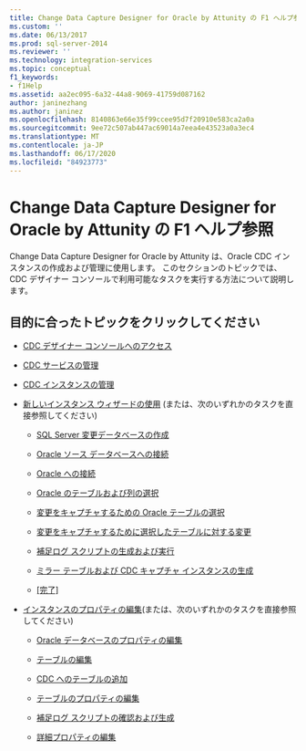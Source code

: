 ```yaml
---
title: Change Data Capture Designer for Oracle by Attunity の F1 ヘルプ参照 | Microsoft Docs
ms.custom: ''
ms.date: 06/13/2017
ms.prod: sql-server-2014
ms.reviewer: ''
ms.technology: integration-services
ms.topic: conceptual
f1_keywords:
- f1Help
ms.assetid: aa2ec095-6a32-44a8-9069-41759d087162
author: janinezhang
ms.author: janinez
ms.openlocfilehash: 8140863e66e35f99ccee95d7f20910e583ca2a0a
ms.sourcegitcommit: 9ee72c507ab447ac69014a7eea4e43523a0a3ec4
ms.translationtype: MT
ms.contentlocale: ja-JP
ms.lasthandoff: 06/17/2020
ms.locfileid: "84923773"
---
```

# <a name="change-data-capture-designer-for-oracle-by-attunity-f1-help-reference"></a>Change Data Capture Designer for Oracle by Attunity の F1 ヘルプ参照
  Change Data Capture Designer for Oracle by Attunity は、Oracle CDC インスタンスの作成および管理に使用します。 このセクションのトピックでは、CDC デザイナー コンソールで利用可能なタスクを実行する方法について説明します。  
  
## <a name="what-do-you-want-to-do"></a>目的に合ったトピックをクリックしてください  
  
-   [CDC デザイナー コンソールへのアクセス](access-the-cdc-designer-console.md)  
  
-   [CDC サービスの管理](manage-a-cdc-service.md)  
  
-   [CDC インスタンスの管理](manage-a-cdc-instance.md)  
  
-   [新しいインスタンス ウィザードの使用](use-the-new-instance-wizard.md) (または、次のいずれかのタスクを直接参照してください)  
  
    -   [SQL Server 変更データベースの作成](create-the-sql-server-change-database.md)  
  
    -   [Oracle ソース データベースへの接続](connect-to-an-oracle-source-database.md)  
  
    -   [Oracle への接続](connect-to-oracle.md)  
  
    -   [Oracle のテーブルおよび列の選択](select-oracle-tables-and-columns.md)  
  
    -   [変更をキャプチャするための Oracle テーブルの選択](select-oracle-tables-for-capturing-changes.md)  
  
    -   [変更をキャプチャするために選択したテーブルに対する変更](make-changes-to-the-tables-selected-for-capturing-changes.md)  
  
    -   [補足ログ スクリプトの生成および実行](generate-and-run-the-supplemental-logging-script.md)  
  
    -   [ミラー テーブルおよび CDC キャプチャ インスタンスの生成](generate-mirror-tables-and-cdc-capture-instances.md)  
  
    -   [[完了]](finish.md)  
  
-   [インスタンスのプロパティの編集](edit-instance-properties.md)(または、次のいずれかのタスクを直接参照してください)  
  
    -   [Oracle データベースのプロパティの編集](edit-the-oracle-database-properties.md)  
  
    -   [テーブルの編集](edit-tables.md)  
  
    -   [CDC へのテーブルの追加](add-tables-to-a-cdc-instance.md)  
  
    -   [テーブルのプロパティの編集](edit-the-table-properties.md)  
  
    -   [補足ログ スクリプトの確認および生成](review-and-generate-supplemental-logging-scripts.md)  
  
    -   [詳細プロパティの編集](edit-the-advanced-properties.md)  
  
  

